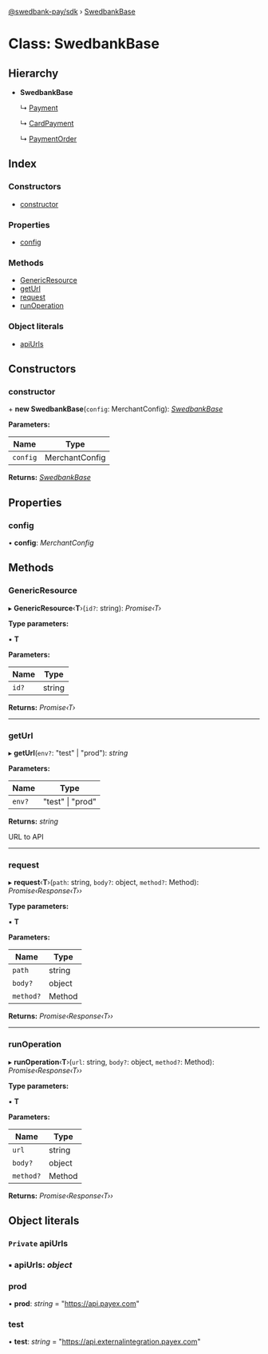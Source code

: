 [@swedbank-pay/sdk](../README.md) › [SwedbankBase](swedbankbase.md)

# Class: SwedbankBase

## Hierarchy

* **SwedbankBase**

  ↳ [Payment](payment.md)

  ↳ [CardPayment](cardpayment.md)

  ↳ [PaymentOrder](paymentorder.md)

## Index

### Constructors

* [constructor](swedbankbase.md#constructor)

### Properties

* [config](swedbankbase.md#config)

### Methods

* [GenericResource](swedbankbase.md#genericresource)
* [getUrl](swedbankbase.md#geturl)
* [request](swedbankbase.md#request)
* [runOperation](swedbankbase.md#runoperation)

### Object literals

* [apiUrls](swedbankbase.md#private-apiurls)

## Constructors

###  constructor

\+ **new SwedbankBase**(`config`: MerchantConfig): *[SwedbankBase](swedbankbase.md)*

**Parameters:**

Name | Type |
------ | ------ |
`config` | MerchantConfig |

**Returns:** *[SwedbankBase](swedbankbase.md)*

## Properties

###  config

• **config**: *MerchantConfig*

## Methods

###  GenericResource

▸ **GenericResource**‹**T**›(`id?`: string): *Promise‹T›*

**Type parameters:**

▪ **T**

**Parameters:**

Name | Type |
------ | ------ |
`id?` | string |

**Returns:** *Promise‹T›*

___

###  getUrl

▸ **getUrl**(`env?`: "test" | "prod"): *string*

**Parameters:**

Name | Type |
------ | ------ |
`env?` | "test" &#124; "prod" |

**Returns:** *string*

URL to API

___

###  request

▸ **request**‹**T**›(`path`: string, `body?`: object, `method?`: Method): *Promise‹Response‹T››*

**Type parameters:**

▪ **T**

**Parameters:**

Name | Type |
------ | ------ |
`path` | string |
`body?` | object |
`method?` | Method |

**Returns:** *Promise‹Response‹T››*

___

###  runOperation

▸ **runOperation**‹**T**›(`url`: string, `body?`: object, `method?`: Method): *Promise‹Response‹T››*

**Type parameters:**

▪ **T**

**Parameters:**

Name | Type |
------ | ------ |
`url` | string |
`body?` | object |
`method?` | Method |

**Returns:** *Promise‹Response‹T››*

## Object literals

### `Private` apiUrls

### ▪ **apiUrls**: *object*

###  prod

• **prod**: *string* = "https://api.payex.com"

###  test

• **test**: *string* = "https://api.externalintegration.payex.com"
